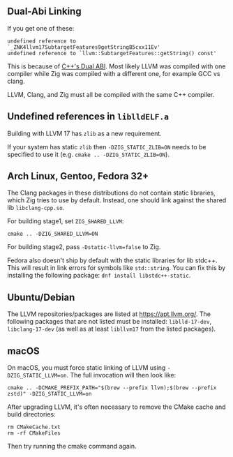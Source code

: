 ## Dual-Abi Linking

If you get one of these:

```
undefined reference to `_ZNK4llvm17SubtargetFeatures9getStringB5cxx11Ev'
undefined reference to `llvm::SubtargetFeatures::getString() const'
```

This is because of
[C++'s Dual ABI](https://gcc.gnu.org/onlinedocs/libstdc++/manual/using_dual_abi.html).
Most likely LLVM was compiled with one compiler while Zig was compiled with a
different one, for example GCC vs clang.

LLVM, Clang, and Zig must all be compiled with the same C++ compiler.

## Undefined references in `liblldELF.a`

Building with LLVM 17 has `zlib` as a new requirement.

If your system has static `zlib` then `-DZIG_STATIC_ZLIB=ON` needs to be specified to use it (e.g. `cmake .. -DZIG_STATIC_ZLIB=ON`). 

## Arch Linux, Gentoo, Fedora 32+

The Clang packages in these distributions do not contain static libraries, which Zig tries to use by default.
Instead, one should link against the shared lib `libclang-cpp.so`.

For building stage1, set `ZIG_SHARED_LLVM`:

```
cmake .. -DZIG_SHARED_LLVM=ON
```
For building stage2, pass `-Dstatic-llvm=false` to Zig.

Fedora also doesn't ship by default with the static libraries for lib stdc++. 
This will result in link errors for symbols like `std::string`.
You can fix this by installing the following package: `dnf install libstdc++-static`.

## Ubuntu/Debian

The LLVM repositories/packages are listed at https://apt.llvm.org/. The following packages that are not listed must be installed: `liblld-17-dev`, `libclang-17-dev` (as well as at least `libllvm17` from the listed packages).

## macOS

On macOS, you must force static linking of LLVM using `-DZIG_STATIC_LLVM=on`. The full invocation will then look like:

```
cmake .. -DCMAKE_PREFIX_PATH="$(brew --prefix llvm);$(brew --prefix zstd)" -DZIG_STATIC_LLVM=on
```

After upgrading LLVM, it's often necessary to remove the CMake cache and build directories:

```
rm CMakeCache.txt
rm -rf CMakeFiles
```

Then try running the cmake command again.